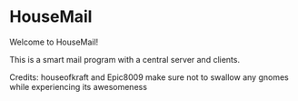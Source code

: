 # HouseMail
Welcome to HouseMail!

This is a smart mail program with a central server and clients.

Credits:
houseofkraft and Epic8009
make sure not to swallow any gnomes while experiencing its awesomeness

